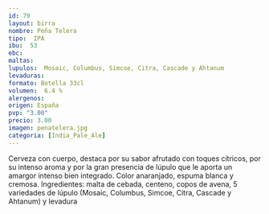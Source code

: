 ```yaml
--- 
id: 79
layout: birra
nombre: Peña Telera
tipo:  IPA
ibu:  53
ebc:
maltas:   
lupulos:  Mosaic, Columbus, Simcoe, Citra, Cascade y Ahtanum
levaduras: 
formato: Botella 33cl
volumen:  6.4 %
alergenos: 
origen: España
pvp: "3.00"
precio: 3.00
imagen: penatelera.jpg
categoria: [India_Pale_Ale]
---
```

Cerveza con cuerpo, destaca por su sabor afrutado con toques cítricos, por su intenso aroma y por la gran presencia de lúpulo que le aporta un amargor intenso bien integrado. Color anaranjado, espuma blanca y cremosa. Ingredientes: malta de cebada, centeno, copos de avena, 5 variedades de lúpulo (Mosaic, Columbus, Simcoe, Citra, Cascade y Ahtanum) y levadura












